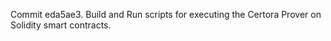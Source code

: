 Commit eda5ae3.                    Build and Run scripts for executing the Certora Prover on Solidity smart contracts.